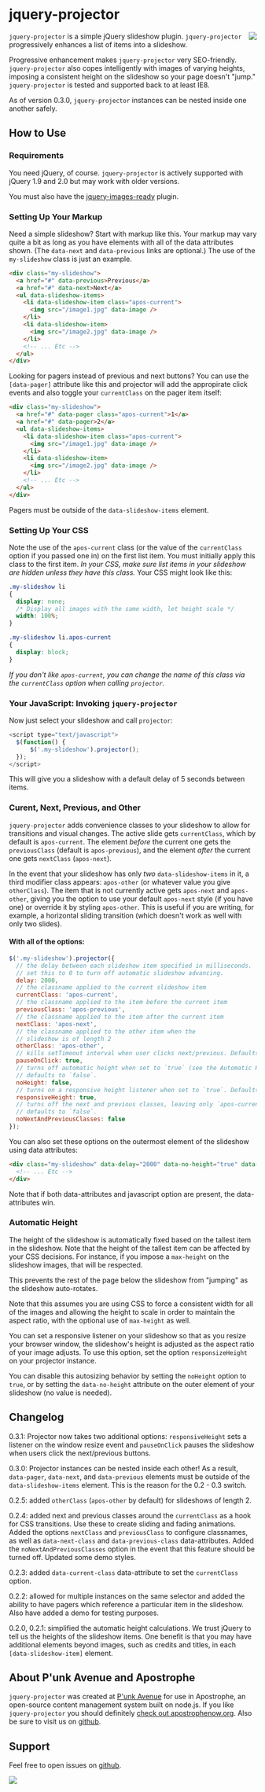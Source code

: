# jquery-projector

<a href="http://apostrophenow.org/"><img src="https://raw.github.com/punkave/jquery-projector/master/logos/logo-box-madefor.png" align="right" /></a>

`jquery-projector` is a simple jQuery slideshow plugin. `jquery-projector` progressively enhances a list of items into a slideshow.

Progressive enhancement makes `jquery-projector` very SEO-friendly. `jquery-projector` also copes intelligently with images of varying heights, imposing a consistent height on the slideshow so your page doesn't "jump." `jquery-projector` is tested and supported back to at least IE8.

As of version 0.3.0, `jquery-projector` instances can be nested inside one another safely.

## How to Use

### Requirements

You need jQuery, of course. `jquery-projector` is actively supported with jQuery 1.9 and 2.0 but may work with older versions.

You must also have the [jquery-images-ready](http://github.com/punkave/jquery-images-ready) plugin.

### Setting Up Your Markup

Need a simple slideshow? Start with markup like this. Your markup may vary quite a bit as long as you have elements with all of the data attributes shown. (The `data-next` and `data-previous` links are optional.) The use of the `my-slideshow` class is just an example.

```html
<div class="my-slideshow">
  <a href="#" data-previous>Previous</a>
  <a href="#" data-next>Next</a>
  <ul data-slideshow-items>
    <li data-slideshow-item class="apos-current">
      <img src="/image1.jpg" data-image />
    </li>
    <li data-slideshow-item>
      <img src="/image2.jpg" data-image />
    </li>
    <!-- ... Etc -->
  </ul>
</div>
```

Looking for pagers instead of previous and next buttons? You can use the `[data-pager]` attribute like this and projector will add the appropirate click events and also toggle your `currentClass` on the pager item itself:

```html
<div class="my-slideshow">
  <a href="#" data-pager class="apos-current">1</a>
  <a href="#" data-pager>2</a>
  <ul data-slideshow-items>
    <li data-slideshow-item class="apos-current">
      <img src="/image1.jpg" data-image />
    </li>
    <li data-slideshow-item>
      <img src="/image2.jpg" data-image />
    </li>
    <!-- ... Etc -->
  </ul>
</div>
```

Pagers must be outside of the `data-slideshow-items` element.

### Setting Up Your CSS

Note the use of the `apos-current` class (or the value of the `currentClass` option if you passed one in)  on the first list item. You must initially apply this class to the first item. *In your CSS, make sure list items in your slideshow are hidden unless they have this class.* Your CSS might look like this:

```css
.my-slideshow li
{
  display: none;
  /* Display all images with the same width, let height scale */
  width: 100%;
}

.my-slideshow li.apos-current
{
  display: block;
}
```

*If you don't like `apos-current`, you can change the name of this class via the `currentClass` option when calling `projector`.*

### Your JavaScript: Invoking `jquery-projector`

Now just select your slideshow and call `projector`:

```javascript
<script type="text/javascript">
  $(function() {
      $('.my-slideshow').projector();
  });
</script>
```

This will give you a slideshow with a default delay of 5 seconds between items.

### Curent, Next, Previous, and Other

`jquery-projector` adds convenience classes to your slideshow to allow for transitions and visual changes. The active slide gets `currentClass`, which by default is `apos-current`. The element _before_ the current one gets the `previousClass` (default is `apos-previous`), and the element _after_ the current one gets `nextClass` (`apos-next`).

In the event that your slideshow has only _two_ `data-slideshow-items` in it, a third modifier class appears: `apos-other` (or whatever value you give `otherClass`). The item that is not currently active gets `apos-next` and `apos-other`, giving you the option to use your default `apos-next` style (if you have one) or override it by styling `apos-other`. This is useful if you are writing, for example, a horizontal sliding transition (which doesn't work as well with only two slides).

#### With all of the options:

```javascript
$('.my-slideshow').projector({
  // the delay between each slideshow item specified in milliseconds.
  // set this to 0 to turn off automatic slideshow advancing.
  delay: 2000,
  // the classname applied to the current slideshow item
  currentClass: 'apos-current',
  // the classname applied to the item before the current item
  previousClass: 'apos-previous',
  // the classname applied to the item after the current item
  nextClass: 'apos-next',
  // the classname applied to the other item when the
  // slideshow is of length 2
  otherClass: 'apos-other',
  // kills setTimeout interval when user clicks next/previous. Defaults to `false`
  pauseOnClick: true,
  // turns off automatic height when set to `true` (see the Automatic Height section below).
  // defaults to `false`.
  noHeight: false,
  // turns on a responsive height listener when set to `true`. Defaults to `false`
  responsiveHeight: true,
  // turns off the next and previous classes, leaving only `apos-current`.
  // defaults to `false`.
  noNextAndPreviousClasses: false
});
```

You can also set these options on the outermost element of the slideshow using data attributes:
```html
<div class="my-slideshow" data-delay="2000" data-no-height="true" data-current-class="my-current-class" data-next-class="my-next-class" data-previous-class="my-previous-class" data-other-class="my-other-class" data-no-next-and-previous-classes="false">
  <!-- ... Etc -->
</div>
```

Note that if both data-attributes and javascript option are present, the data-attributes win.

### Automatic Height

The height of the slideshow is automatically fixed based on the tallest item in the slideshow. Note that the height of the tallest item can be affected by your CSS decisions. For instance, if you impose a `max-height` on the slideshow images, that will be respected.

This prevents the rest of the page below the slideshow from "jumping" as the slideshow auto-rotates.

Note that this assumes you are using CSS to force a consistent width for all of the images and allowing the height to scale in order to maintain the aspect ratio, with the optional use of `max-height` as well.

You can set a responsive listener on your slideshow so that as you resize your browser window, the slideshow's height is adjusted as the aspect ratio of your image adjusts. To use this option, set the option `responsizeHeight` on your projector instance.

You can disable this autosizing behavior by setting the `noHeight` option to `true`, or by setting the `data-no-height` attribute on the outer element of your slideshow (no value is needed).

## Changelog
0.3.1: Projector now takes two additional options: `responsiveHeight` sets a listener on the window resize event and `pauseOnClick` pauses the slideshow when users click the next/previous buttons. 

0.3.0: Projector instances can be nested inside each other! As a result, `data-pager`, `data-next`, and `data-previous` elements must be outside of the `data-slideshow-items` element. This is the reason for the 0.2 - 0.3 switch.

0.2.5: added `otherClass` (`apos-other` by default) for slideshows of length 2.

0.2.4: added next and previous classes around the `currentClass` as a hook for CSS transitions. Use these to create sliding and fading animations. Added the options `nextClass` and `previousClass` to configure classnames, as well as `data-next-class` and `data-previous-class` data-attributes. Added the `noNextAndPreviousClasses` option in the event that this feature should be turned off. Updated some demo styles.

0.2.3: added `data-current-class` data-attribute to set the `currentClass` option.

0.2.2: allowed for multiple instances on the same selector and added the ability to have pagers which reference a particular item in the slideshow. Also have added a demo for testing purposes.

0.2.0, 0.2.1: simplified the automatic height calculations. We trust jQuery to tell us the heights of the slideshow items. One benefit is that you may have additional elements beyond images, such as credits and titles, in each `[data-slideshow-item]` element.

## About P'unk Avenue and Apostrophe

`jquery-projector` was created at [P'unk Avenue](http://punkave.com) for use in Apostrophe, an open-source content management system built on node.js. If you like `jquery-projector` you should definitely [check out apostrophenow.org](http://apostrophenow.org). Also be sure to visit us on [github](http://github.com/punkave).

## Support

Feel free to open issues on [github](http://github.com/punkave/jquery-projector).


<a href="http://punkave.com/"><img src="https://raw.github.com/punkave/jquery-projector/master/logos/logo-box-builtby.png" /></a>
